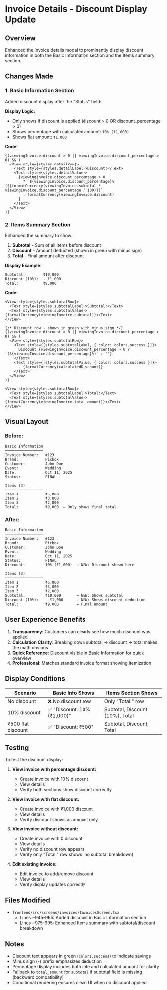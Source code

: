 # Invoice Details - Discount Display Update

## Overview
Enhanced the invoice details modal to prominently display discount information in both the Basic Information section and the Items summary section.

## Changes Made

### 1. Basic Information Section
Added discount display after the "Status" field:

**Display Logic:**
- Only shows if discount is applied (discount > 0 OR discount_percentage > 0)
- Shows percentage with calculated amount: `10% (₹1,000)`
- Shows flat amount: `₹1,000`

**Code:**
```tsx
{(viewingInvoice.discount > 0 || viewingInvoice.discount_percentage > 0) && (
  <View style={styles.detailRow}>
    <Text style={styles.detailLabel}>Discount:</Text>
    <Text style={styles.detailValue}>
      {viewingInvoice.discount_percentage > 0 
        ? `${viewingInvoice.discount_percentage}% (${formatCurrency(viewingInvoice.subtotal * viewingInvoice.discount_percentage / 100)})`
        : formatCurrency(viewingInvoice.discount)
      }
    </Text>
  </View>
)}
```

### 2. Items Summary Section
Enhanced the summary to show:
1. **Subtotal** - Sum of all items before discount
2. **Discount** - Amount deducted (shown in green with minus sign)
3. **Total** - Final amount after discount

**Display Example:**
```
Subtotal:        ₹10,000
Discount (10%):  - ₹1,000
Total:           ₹9,000
```

**Code:**
```tsx
<View style={styles.subtotalRow}>
  <Text style={styles.subtotalLabel}>Subtotal:</Text>
  <Text style={styles.subtotalValue}>{formatCurrency(viewingInvoice.subtotal)}</Text>
</View>

{/* Discount row - shown in green with minus sign */}
{(viewingInvoice.discount > 0 || viewingInvoice.discount_percentage > 0) && (
  <View style={styles.subtotalRow}>
    <Text style={[styles.subtotalLabel, { color: colors.success }]}>
      Discount {viewingInvoice.discount_percentage > 0 ? `(${viewingInvoice.discount_percentage}%)` : ''}:
    </Text>
    <Text style={[styles.subtotalValue, { color: colors.success }]}>
      - {formatCurrency(calculatedDiscount)}
    </Text>
  </View>
)}

<View style={styles.subtotalRow}>
  <Text style={styles.subtotalLabel}>Total:</Text>
  <Text style={styles.subtotalValue}>{formatCurrency(viewingInvoice.total_amount)}</Text>
</View>
```

## Visual Layout

### Before:
```
Basic Information
─────────────────
Invoice Number:   #123
Brand:            Picbox
Customer:         John Doe
Event:            Wedding
Date:             Oct 11, 2025
Status:           FINAL

Items (3)
─────────────────
Item 1            ₹5,000
Item 2            ₹3,000
Item 3            ₹2,000
Total:            ₹9,000  ← Only shows final total
```

### After:
```
Basic Information
─────────────────
Invoice Number:   #123
Brand:            Picbox
Customer:         John Doe
Event:            Wedding
Date:             Oct 11, 2025
Status:           FINAL
Discount:         10% (₹1,000)  ← NEW: Discount shown here

Items (3)
─────────────────
Item 1            ₹5,000
Item 2            ₹3,000
Item 3            ₹2,000
Subtotal:         ₹10,000       ← NEW: Shows subtotal
Discount (10%):   - ₹1,000      ← NEW: Shows discount deduction
Total:            ₹9,000        ← Final amount
```

## User Experience Benefits

1. **Transparency**: Customers can clearly see how much discount was applied
2. **Calculation Clarity**: Breaking down subtotal → discount → total makes the math obvious
3. **Quick Reference**: Discount visible in Basic Information for quick overview
4. **Professional**: Matches standard invoice format showing itemization

## Display Conditions

| Scenario | Basic Info Shows | Items Section Shows |
|----------|-----------------|---------------------|
| No discount | ❌ No discount row | Only "Total:" row |
| 10% discount | ✅ "Discount: 10% (₹1,000)" | Subtotal, Discount (10%), Total |
| ₹500 flat discount | ✅ "Discount: ₹500" | Subtotal, Discount, Total |

## Testing

To test the discount display:

1. **View invoice with percentage discount:**
   - Create invoice with 10% discount
   - View details
   - Verify both sections show discount correctly

2. **View invoice with flat discount:**
   - Create invoice with ₹1,000 discount
   - View details
   - Verify discount shows as amount only

3. **View invoice without discount:**
   - Create invoice with 0 discount
   - View details
   - Verify no discount row appears
   - Verify only "Total:" row shows (no subtotal breakdown)

4. **Edit existing invoice:**
   - Edit invoice to add/remove discount
   - View details
   - Verify display updates correctly

## Files Modified

- `frontend/src/screens/invoices/InvoicesScreen.tsx`
  - Lines ~945-965: Added discount in Basic Information section
  - Lines ~975-995: Enhanced Items summary with subtotal/discount breakdown

## Notes

- Discount text appears in green (`colors.success`) to indicate savings
- Minus sign (-) prefix emphasizes deduction
- Percentage display includes both rate and calculated amount for clarity
- Fallback to `total_amount` for `subtotal` if subtotal field is missing (backward compatibility)
- Conditional rendering ensures clean UI when no discount applied
